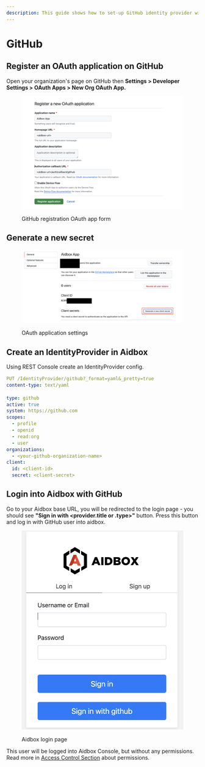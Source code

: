 ```yaml
---
description: This guide shows how to set-up GitHub identity provider with Aidbox
---
```


# GitHub

## Register an OAuth application on GitHub

Open your organization's page on GitHub then **Settings > Developer Settings > OAuth Apps > New Org OAuth App.**&#x20;

<figure><img src="../../../../.gitbook/assets/0bf804140a264a1d87c673d883b42c2d.png" alt=""><figcaption><p>GitHub registration OAuth app form</p></figcaption></figure>

## Generate a new secret

<figure><img src="../../../../.gitbook/assets/70d64683261f4b6e897ccb9be5981117.png" alt=""><figcaption><p>OAuth application settings</p></figcaption></figure>

## Create an IdentityProvider in Aidbox

Using REST Console create an IdentityProvider config.

```yaml
PUT /IdentityProvider/github?_format=yaml&_pretty=true
content-type: text/yaml

type: github
active: true
system: https://github.com
scopes:
  - profile
  - openid
  - read:org
  - user
organizations:
  - <your-github-organization-name>
client:
  id: <client-id>
  secret: <client-secret>
```

## Login into Aidbox with GitHub

Go to your Aidbox base URL, you will be redirected to the login page - you should see **"Sign in with \<provider.title or .type>"** button. Press this button and log in with GitHub user into aidbox.

<figure><img src="../../../../.gitbook/assets/ace32b8349624a84ac36b68bcdf416e4.png" alt=""><figcaption><p>Aidbox login page</p></figcaption></figure>

This user will be logged into Aidbox Console, but without any permissions. Read more in [Access Control Section](../security/README.md) about permissions.
